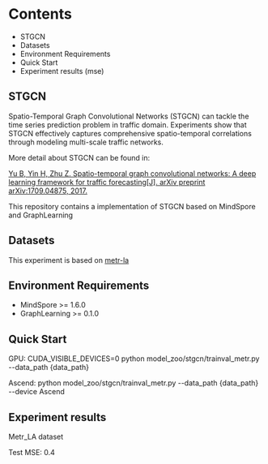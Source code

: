 # Contents

- STGCN
- Datasets
- Environment Requirements
- Quick Start
- Experiment results (mse)

## STGCN

Spatio-Temporal Graph Convolutional Networks (STGCN) can tackle the time series prediction problem in traffic domain. Experiments show that STGCN effectively captures comprehensive spatio-temporal correlations through modeling multi-scale traffic networks.

More detail about STGCN can be found in:

[Yu B, Yin H, Zhu Z. Spatio-temporal graph convolutional networks: A deep learning framework for traffic forecasting[J]. arXiv preprint arXiv:1709.04875, 2017.](https://arxiv.org/pdf/1709.04875.pdf)

This repository contains a implementation of STGCN based on MindSpore and GraphLearning

## Datasets

This experiment is based on [metr-la](https://graphmining.ai/temporal_datasets/METR-LA.zip)

## Environment Requirements

- MindSpore >= 1.6.0
- GraphLearning >= 0.1.0

## Quick Start

GPU:
CUDA_VISIBLE_DEVICES=0 python model_zoo/stgcn/trainval_metr.py --data_path  {data_path}

Ascend:
python model_zoo/stgcn/trainval_metr.py --data_path  {data_path} --device Ascend

## Experiment results

Metr_LA dataset

Test MSE: 0.4
